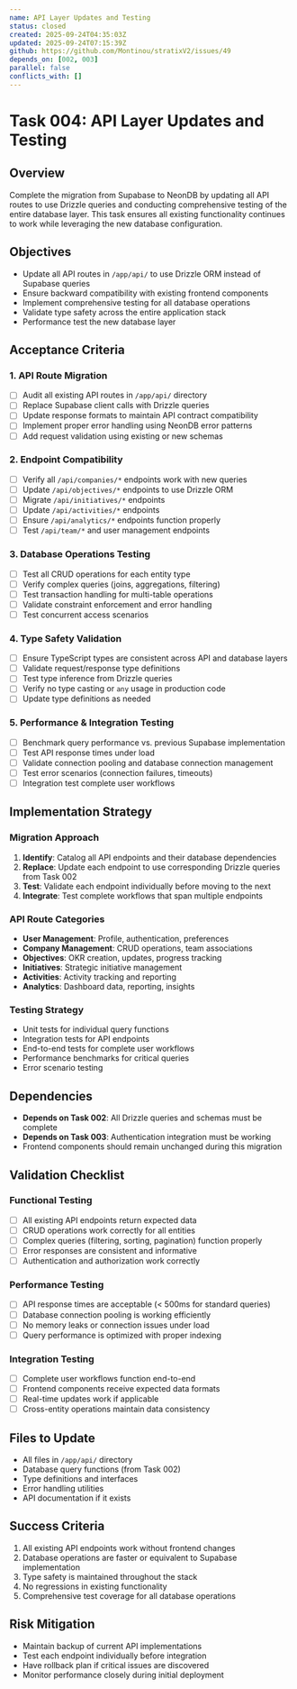 ```yaml
---
name: API Layer Updates and Testing
status: closed
created: 2025-09-24T04:35:03Z
updated: 2025-09-24T07:15:39Z
github: https://github.com/Montinou/stratixV2/issues/49
depends_on: [002, 003]
parallel: false
conflicts_with: []
---
```


# Task 004: API Layer Updates and Testing

## Overview
Complete the migration from Supabase to NeonDB by updating all API routes to use Drizzle queries and conducting comprehensive testing of the entire database layer. This task ensures all existing functionality continues to work while leveraging the new database configuration.

## Objectives
- Update all API routes in `/app/api/` to use Drizzle ORM instead of Supabase queries
- Ensure backward compatibility with existing frontend components
- Implement comprehensive testing for all database operations
- Validate type safety across the entire application stack
- Performance test the new database layer

## Acceptance Criteria

### 1. API Route Migration
- [ ] Audit all existing API routes in `/app/api/` directory
- [ ] Replace Supabase client calls with Drizzle queries
- [ ] Update response formats to maintain API contract compatibility
- [ ] Implement proper error handling using NeonDB error patterns
- [ ] Add request validation using existing or new schemas

### 2. Endpoint Compatibility
- [ ] Verify all `/api/companies/*` endpoints work with new queries
- [ ] Update `/api/objectives/*` endpoints to use Drizzle ORM
- [ ] Migrate `/api/initiatives/*` endpoints
- [ ] Update `/api/activities/*` endpoints
- [ ] Ensure `/api/analytics/*` endpoints function properly
- [ ] Test `/api/team/*` and user management endpoints

### 3. Database Operations Testing
- [ ] Test all CRUD operations for each entity type
- [ ] Verify complex queries (joins, aggregations, filtering)
- [ ] Test transaction handling for multi-table operations
- [ ] Validate constraint enforcement and error handling
- [ ] Test concurrent access scenarios

### 4. Type Safety Validation
- [ ] Ensure TypeScript types are consistent across API and database layers
- [ ] Validate request/response type definitions
- [ ] Test type inference from Drizzle queries
- [ ] Verify no type casting or `any` usage in production code
- [ ] Update type definitions as needed

### 5. Performance & Integration Testing
- [ ] Benchmark query performance vs. previous Supabase implementation
- [ ] Test API response times under load
- [ ] Validate connection pooling and database connection management
- [ ] Test error scenarios (connection failures, timeouts)
- [ ] Integration test complete user workflows

## Implementation Strategy

### Migration Approach
1. **Identify**: Catalog all API endpoints and their database dependencies
2. **Replace**: Update each endpoint to use corresponding Drizzle queries from Task 002
3. **Test**: Validate each endpoint individually before moving to the next
4. **Integrate**: Test complete workflows that span multiple endpoints

### API Route Categories
- **User Management**: Profile, authentication, preferences
- **Company Management**: CRUD operations, team associations
- **Objectives**: OKR creation, updates, progress tracking
- **Initiatives**: Strategic initiative management
- **Activities**: Activity tracking and reporting
- **Analytics**: Dashboard data, reporting, insights

### Testing Strategy
- Unit tests for individual query functions
- Integration tests for API endpoints
- End-to-end tests for complete user workflows
- Performance benchmarks for critical queries
- Error scenario testing

## Dependencies
- **Depends on Task 002**: All Drizzle queries and schemas must be complete
- **Depends on Task 003**: Authentication integration must be working
- Frontend components should remain unchanged during this migration

## Validation Checklist

### Functional Testing
- [ ] All existing API endpoints return expected data
- [ ] CRUD operations work correctly for all entities
- [ ] Complex queries (filtering, sorting, pagination) function properly
- [ ] Error responses are consistent and informative
- [ ] Authentication and authorization work correctly

### Performance Testing
- [ ] API response times are acceptable (< 500ms for standard queries)
- [ ] Database connection pooling is working efficiently
- [ ] No memory leaks or connection issues under load
- [ ] Query performance is optimized with proper indexing

### Integration Testing
- [ ] Complete user workflows function end-to-end
- [ ] Frontend components receive expected data formats
- [ ] Real-time updates work if applicable
- [ ] Cross-entity operations maintain data consistency

## Files to Update
- All files in `/app/api/` directory
- Database query functions (from Task 002)
- Type definitions and interfaces
- Error handling utilities
- API documentation if it exists

## Success Criteria
1. All existing API endpoints work without frontend changes
2. Database operations are faster or equivalent to Supabase implementation
3. Type safety is maintained throughout the stack
4. No regressions in existing functionality
5. Comprehensive test coverage for all database operations

## Risk Mitigation
- Maintain backup of current API implementations
- Test each endpoint individually before integration
- Have rollback plan if critical issues are discovered
- Monitor performance closely during initial deployment